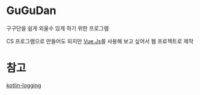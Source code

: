 GuGuDan
=======

구구단을 쉽게 외울수 있게 하기 위한 프로그램

CS 프로그램으로 만들어도 되지만 [Vue.Js](https://kr.vuejs.org/v2/guide/index.html)를 사용해 보고 싶어서 웹 프로젝트로 제작

참고
====

[kotlin-logging](https://github.com/MicroUtils/kotlin-logging)

